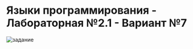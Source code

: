 # Языки программирования - Лабораторная №2.1 - Вариант №7
![задание](https://user-images.githubusercontent.com/90867530/159922324-d37ebed8-24ed-4f8c-9685-f3f5e3f82752.png)
